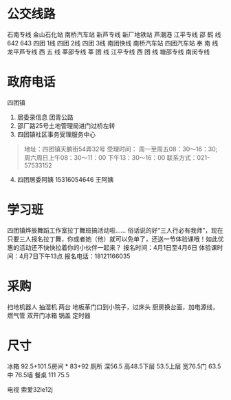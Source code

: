 # 公交线路
石南专线 金山石化站 南桥汽车站
新芦专线  新厂地铁站 芦潮港
江平专线
邵  鹤  线
642
643
四团 1线
四团 2线
四团 3线
南团快线 南桥汽车站 四团汽车站
奉  南  线
龙平芦专线
西  五  线
莘邵专线
莘  团  线
江平专线
西  团  线
塘邵专线
南闵专线

# 政府电话
四团镇
1. 居委录信息 团青公路
2. 邵厂路25号土地管理局进门过桥左转
3. 四团镇社区事务受理服务中心
> 地址：四团镇天鹏街54弄32号
受理时间：
周一至周五08：30～16：30;
周六周日上午08：30～11：00
                下午13：30～16：00
联系方式：021-57533152

4. 四团居委阿姨 15316054646 王阿姨 

# 学习班
四团镇烨辰舞蹈工作室拉丁舞班搞活动啦……
俗话说的好“三人行必有我师”，现在只要三人报名拉丁舞，你或者她（他）就可以免单了，还送一节体验课哦！如此优惠的活动还不快快拉着你的小伙伴一起来？
报名时间：4月1日至4月6日
体验课时间：4月7日下午13点
报名电话：18121166035

# 采购
扫地机器人
抽湿机 两台
地板革门口到小院子，过床头
厨房换台面，加电源线，燃气管
双开门冰箱
锅盖
定时器

# 尺寸
冰箱
92.5+101.5房间 * 83+92 厕所
深56.5
高48.5下层 53.5上层
宽76.5门 63.5中 76.5墙
餐桌
111 75.5

电视 索爱32le12j